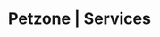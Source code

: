 ---
title: Petzone | Services
layout: service-individual
label: "Senior Pet Wellness and Care"
text: "As your pets age, PetZones are able to provide the specialised care and attention they may require. There are a number of challenges a pet can face when he/she has aged. One of these is a decreased activity level. You may notice that your pet is no longer willing to do some of the things he/she used to such as greeting you at the door every time you come home, or playing fetch continuously. This is simply because as pets age, their sight and hearing abilities decrease and they become more sedate. Activities such as running or playing also become difficult as they can cause joint pain from arthritis or other medical issues. Arthritis is perhaps the most common cause of pain in older pets and they will avoid movements which cause them such pain. Across all PetZones we provide x-rays for identifying arthritis as well as treatment options such as hydrotherapy and oral supplementation. Another challenge older pets often face is circulatory problems. Dogs more commonly experience heart problems when compared to cats. Rhythmic disturbances, cardiomegaly and heart murmurs are some of problems associated with the heart. At all PetZones we provide cardiac consultations from our in house cardiologist to help identify and treat such problems. You can find out more about your pets’ treatment options in our Cardiac Care section. Kidney disease is also common in aging pets. At PetZone our veterinarians use advanced diagnostic tests to determine the status/functionality of your pet’s kidneys such as blood tests (link to pathology) and ultrasounds (link to ultrasounds). Should your pet be diagnosed with kidney disease our vets will prescribe a change in diet and an effective treatment plan to help your aged pet live a longer, healthier life."
img: "/images/learn_more/senior_pet.jpg"
---